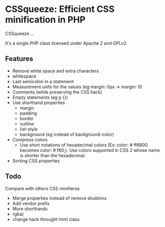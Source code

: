 CSSqueeze: Efficient CSS minification in PHP
==================================================

CSSqueeze …

It's a single PHP class licensed under Apache 2 and GPLv2.

Features
--------

*  Remove white space and extra characters
  * whitespace
  * Last semicolon in a statement
  * Measurement units for the values (eg margin: 0px -> margin: 0)
  * Comments (while preserving the CSS hack)
  * Empty statements (eg p {})
* Use shorthand properties
  * margin
  * padding
  * border
  * outline
  * list-style
  * background (eg instead of background-color) 
* Compress colors
  * Use short notations of hexadecimal colors (Ex: color: # ff6600 becomes color: # f60;). Use colors supported in CSS 2 whose name is shorter than the hexadecimal.
* Sorting CSS properties

Todo
----
Compare with others CSS minifiersa

* Merge properties instead of remove doublons
* Add vendor prefix
* More shorthands
* rgba(
* change hack throught html class
